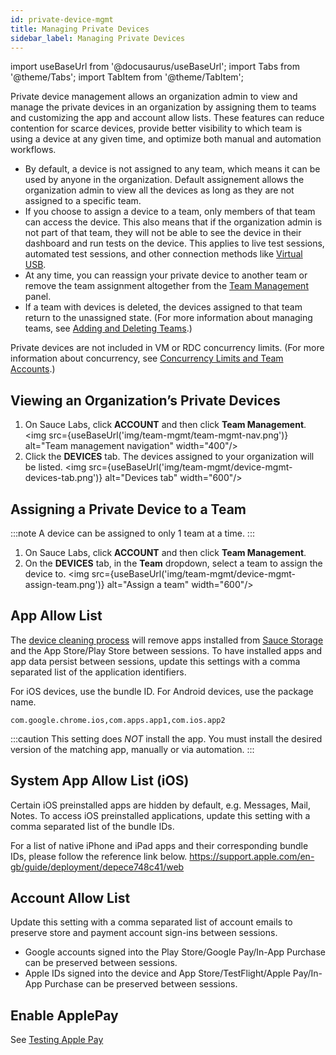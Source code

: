 ```yaml
---
id: private-device-mgmt
title: Managing Private Devices
sidebar_label: Managing Private Devices
---
```


import useBaseUrl from '@docusaurus/useBaseUrl';
import Tabs from '@theme/Tabs';
import TabItem from '@theme/TabItem';

Private device management allows an organization admin to view and manage the private devices in an organization by assigning them to teams and customizing the app and account allow lists. These features can reduce contention for scarce devices, provide better visibility to which team is using a device at any given time, and optimize both manual and automation workflows.

- By default, a device is not assigned to any team, which means it can be used by anyone in the organization. Default assignement allows the organization admin to view all the devices as long as they are not assigned to a specific team.
- If you choose to assign a device to a team, only members of that team can access the device. This also means that if the organization admin is not part of that team, they will not be able to see the device in their dashboard and run tests on the device. This applies to live test sessions, automated test sessions, and other connection methods like [Virtual USB](/mobile-apps/features/virtual-usb).
- At any time, you can reassign your private device to another team or remove the team assignment altogether from the [Team Management](https://app.saucelabs.com/team-management/devices) panel.
- If a team with devices is deleted, the devices assigned to that team return to the unassigned state. (For more information about managing teams, see [Adding and Deleting Teams](/basics/acct-team-mgmt/adding-deleting-teams).)

Private devices are not included in VM or RDC concurrency limits. (For more information about concurrency, see [Concurrency Limits and Team Accounts](/basics/acct-team-mgmt/concurrency-limits).)

## Viewing an Organization’s Private Devices

1. On Sauce Labs, click **ACCOUNT** and then click **Team Management**.
   <img src={useBaseUrl('img/team-mgmt/team-mgmt-nav.png')} alt="Team management navigation" width="400"/>
2. Click the **DEVICES** tab. The devices assigned to your organization will be listed.
   <img src={useBaseUrl('img/team-mgmt/device-mgmt-devices-tab.png')} alt="Devices tab" width="600"/>

## Assigning a Private Device to a Team

:::note
A device can be assigned to only 1 team at a time.
:::

1. On Sauce Labs, click **ACCOUNT** and then click **Team Management**.
2. On the **DEVICES** tab, in the **Team** dropdown, select a team to assign the device to.
   <img src={useBaseUrl('img/team-mgmt/device-mgmt-assign-team.png')} alt="Assign a team" width="600"/>


## App Allow List
The [device cleaning process](/mobile-apps/real-device-cleaning) will remove apps installed from [Sauce Storage](/mobile-apps/app-storage) and the App Store/Play Store between sessions. To have installed apps and app data persist between sessions, update this settings with a comma separated list of the application identifiers.

For iOS devices, use the bundle ID.
For Android devices, use the package name.

`com.google.chrome.ios,com.apps.app1,com.ios.app2`

:::caution
This setting does _NOT_ install the app. You must install the desired version of the matching app, manually or via automation.
:::


## System App Allow List (iOS)

Certain iOS preinstalled apps are hidden by default, e.g. Messages, Mail, Notes. To access iOS preinstalled applications, update this setting with a comma separated list of the bundle IDs.

For a list of native iPhone and iPad apps and their corresponding bundle IDs, please follow the reference link below.
https://support.apple.com/en-gb/guide/deployment/depece748c41/web


## Account Allow List

Update this setting with a comma separated list of account emails to preserve store and payment account sign-ins between sessions.
- Google accounts signed into the Play Store/Google Pay/In-App Purchase can be preserved between sessions.
- Apple IDs signed into the device and App Store/TestFlight/Apple Pay/In-App Purchase can be preserved between sessions.


> 

## Enable ApplePay

See [Testing Apple Pay](/mobile-apps/live-testing/testing-apple-pay)